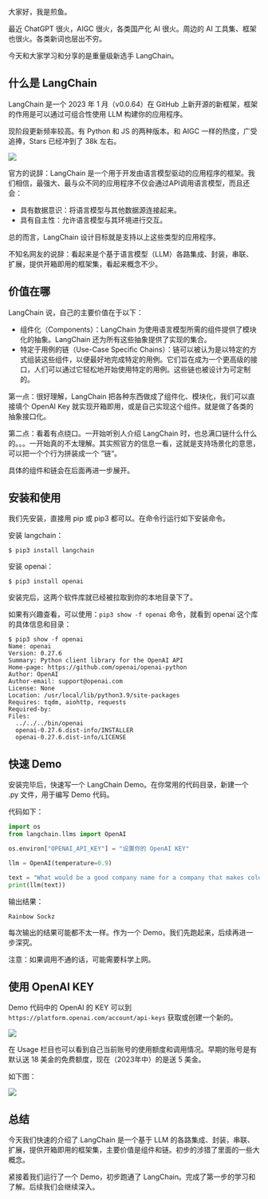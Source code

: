大家好，我是煎鱼。

最近 ChatGPT 很火，AIGC 很火，各类国产化 AI 很火。周边的 AI 工具集、框架也很火。各类新词也层出不穷。

今天和大家学习和分享的是重量级新选手 LangChain。

## 什么是 LangChain

LangChain 是一个 2023 年 1 月（v0.0.64）在 GitHub 上新开源的新框架，框架的作用是可以通过可组合性使用 LLM 构建你的应用程序。

现阶段更新频率较高。有 Python 和 JS 的两种版本。和 AIGC 一样的热度，广受追捧，Stars 已经冲到了 38k 左右。

![](https://files.mdnice.com/user/3610/26e40457-5f76-4e58-b343-d66f9f7d2936.png)

官方的说辞：LangChain 是一个用于开发由语言模型驱动的应用程序的框架。我们相信，最强大、最与众不同的应用程序不仅会通过API调用语言模型，而且还会：
- 具有数据意识：将语言模型与其他数据源连接起来。
- 具有自主性：允许语言模型与其环境进行交互。

总的而言，LangChain 设计目标就是支持以上这些类型的应用程序。

不知名网友的说辞：看起来是个基于语言模型（LLM）各路集成、封装，串联、扩展，提供开箱即用的框架集，看起来概念不少。

## 价值在哪

LangChain 说，自己的主要价值在于以下：
- 组件化（Components）：LangChain 为使用语言模型所需的组件提供了模块化的抽象。LangChain 还为所有这些抽象提供了实现的集合。
- 特定于用例的链（Use-Case Specific Chains）：链可以被认为是以特定的方式组装这些组件，以便最好地完成特定的用例。它们旨在成为一个更高级的接口，人们可以通过它轻松地开始使用特定的用例。这些链也被设计为可定制的。

第一点：很好理解，LangChain 把各种东西做成了组件化、模块化，我们可以直接填个 OpenAI Key 就实现开箱即用，或是自己实现这个组件。就是做了各类的抽象接口化。

第二点：看着有点绕口。一开始听别人介绍 LangChain 时，也总满口链什么什么的。。。一开始真的不太理解。其实照官方的信息一看，这就是支持场景化的意思，可以把一个个行为拼装成一个 ”链“。

具体的组件和链会在后面再进一步展开。

## 安装和使用

我们先安装，直接用 pip 或 pip3 都可以。在命令行运行如下安装命令。

安装 langchain：

```shell
$ pip3 install langchain
```

安装 openai：

```shell
$ pip3 install openai
```

安装完后，这两个软件库就已经被拉取到你的本地目录下了。

如果有兴趣查看，可以使用：`pip3 show -f openai` 命令，就看到 openai 这个库的具体信息和目录：

```
$ pip3 show -f openai
Name: openai
Version: 0.27.6
Summary: Python client library for the OpenAI API
Home-page: https://github.com/openai/openai-python
Author: OpenAI
Author-email: support@openai.com
License: None
Location: /usr/local/lib/python3.9/site-packages
Requires: tqdm, aiohttp, requests
Required-by: 
Files:
  ../../../bin/openai
  openai-0.27.6.dist-info/INSTALLER
  openai-0.27.6.dist-info/LICENSE
```

## 快速 Demo

安装完毕后，快速写一个 LangChain Demo。在你常用的代码目录，新建一个 .py 文件，用于编写 Demo 代码。

代码如下：

```python
import os
from langchain.llms import OpenAI

os.environ["OPENAI_API_KEY"] = "设置你的 OpenAI KEY"

llm = OpenAI(temperature=0.9)

text = "What would be a good company name for a company that makes colorful socks?"
print(llm(text))
```

输出结果：

```
Rainbow Sockz
```

每次输出的结果可能都不太一样。作为一个 Demo，我们先跑起来，后续再进一步深究。

注意：如果调用不通的话，可能需要科学上网。

## 使用 OpenAI KEY

Demo 代码中的 OpenAI 的 KEY 可以到 `https://platform.openai.com/account/api-keys` 获取或创建一个新的。

![](https://files.mdnice.com/user/3610/61daa218-10a6-4eb7-bff0-b17808770e0f.png)

在 Usage 栏目也可以看到自己当前账号的使用额度和调用情况。早期的账号是有默认送 18 美金的免费额度，现在（2023年中）的是送 5 美金。

如下图：

![](https://files.mdnice.com/user/3610/83b7d6bf-432f-406e-9f16-e0c863cbcd1f.png)

## 总结

今天我们快速的介绍了 LangChain 是一个基于 LLM 的各路集成、封装，串联、扩展，提供开箱即用的框架集，主要价值是组件和链。初步的涉猎了里面的一些大概念。

紧接着我们运行了一个 Demo，初步跑通了 LangChain。完成了第一步的学习和了解。后续我们会继续深入。
